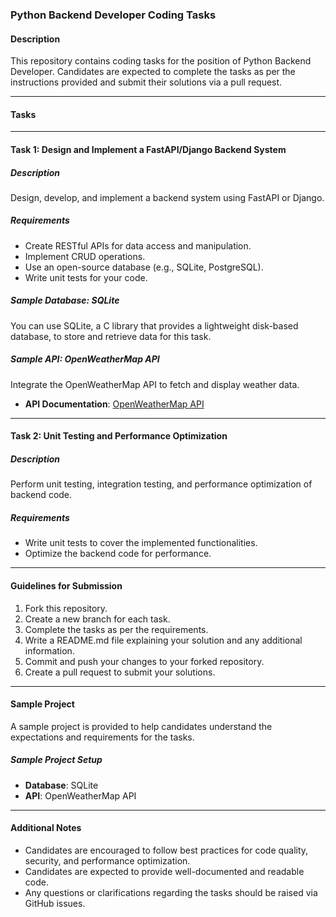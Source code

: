 ### Python Backend Developer Coding Tasks

#### Description
This repository contains coding tasks for the position of Python Backend Developer. Candidates are expected to complete the tasks as per the instructions provided and submit their solutions via a pull request.

---

#### Tasks

---

#### Task 1: Design and Implement a FastAPI/Django Backend System

##### Description
Design, develop, and implement a backend system using FastAPI or Django.

##### Requirements
- Create RESTful APIs for data access and manipulation.
- Implement CRUD operations.
- Use an open-source database (e.g., SQLite, PostgreSQL).
- Write unit tests for your code.

##### Sample Database: SQLite
You can use SQLite, a C library that provides a lightweight disk-based database, to store and retrieve data for this task.

##### Sample API: OpenWeatherMap API
Integrate the OpenWeatherMap API to fetch and display weather data.

- **API Documentation**: [OpenWeatherMap API](https://openweathermap.org/api)

---

#### Task 2: Unit Testing and Performance Optimization

##### Description
Perform unit testing, integration testing, and performance optimization of backend code.

##### Requirements
- Write unit tests to cover the implemented functionalities.
- Optimize the backend code for performance.

---

#### Guidelines for Submission
1. Fork this repository.
2. Create a new branch for each task.
3. Complete the tasks as per the requirements.
4. Write a README.md file explaining your solution and any additional information.
5. Commit and push your changes to your forked repository.
6. Create a pull request to submit your solutions.

---

#### Sample Project
A sample project is provided to help candidates understand the expectations and requirements for the tasks.

##### Sample Project Setup
- **Database**: SQLite
- **API**: OpenWeatherMap API

---

#### Additional Notes
- Candidates are encouraged to follow best practices for code quality, security, and performance optimization.
- Candidates are expected to provide well-documented and readable code.
- Any questions or clarifications regarding the tasks should be raised via GitHub issues.
